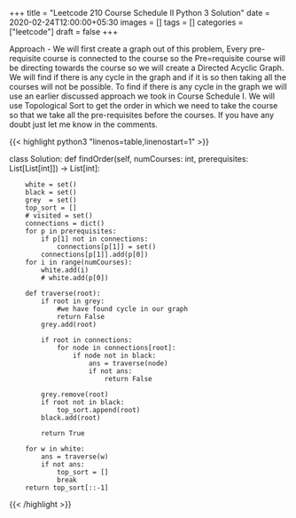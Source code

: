 +++
title = "Leetcode 210 Course Schedule II Python 3 Solution"
date = 2020-02-24T12:00:00+05:30
images = []
tags = []
categories = ["leetcode"]
draft = false
+++

Approach - We will first create a graph out of this problem, Every pre-requisite course is connected to the course so the Pre=requisite course will be directing towards the course so we will create a Directed Acyclic Graph. We will find if there is any cycle in the graph and if it is so then taking all the courses will not be possible. To find if there is any cycle in the graph we will use an earlier discussed approach we took in Course Schedule I. We will use Topological Sort to get the order in which we need to take the course so that we take all the pre-requisites before the courses. If you have any doubt just let me know in the comments.

       
{{< highlight python3 "linenos=table,linenostart=1" >}}

class Solution:
    def findOrder(self, numCourses: int, prerequisites: List[List[int]]) -> List[int]:
        
        white = set()
        black = set()
        grey  = set()
        top_sort = []
        # visited = set()
        connections = dict()
        for p in prerequisites:
            if p[1] not in connections:
                connections[p[1]] = set()
            connections[p[1]].add(p[0])
        for i in range(numCourses):
            white.add(i)
            # white.add(p[0])
            
        def traverse(root):
            if root in grey:
                #we have found cycle in our graph
                return False
            grey.add(root)
            
            if root in connections:
                for node in connections[root]:
                    if node not in black:
                        ans = traverse(node)
                        if not ans:
                            return False
            
            grey.remove(root)
            if root not in black:
                top_sort.append(root)
            black.add(root)
            
            return True
        
        for w in white:
            ans = traverse(w)
            if not ans:
                top_sort = []
                break
        return top_sort[::-1]
        
{{< /highlight >}}